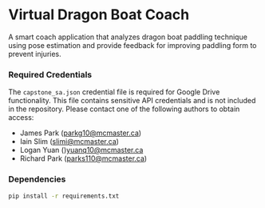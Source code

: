 # Virtual Dragon Boat Coach

A smart coach application that analyzes dragon boat paddling technique using pose estimation and provide feedback for improving paddling form to prevent injuries.

### Required Credentials
The `capstone_sa.json` credential file is required for Google Drive functionality. This file contains sensitive API credentials and is not included in the repository. Please contact one of the following authors to obtain access:
- James Park (parkg10@mcmaster.ca)
- Iain Slim (slimi@mcmaster.ca)
- Logan Yuan ()yuanq10@mcmaster.ca
- Richard Park (parks110@mcmaster.ca)


### Dependencies
```bash
pip install -r requirements.txt